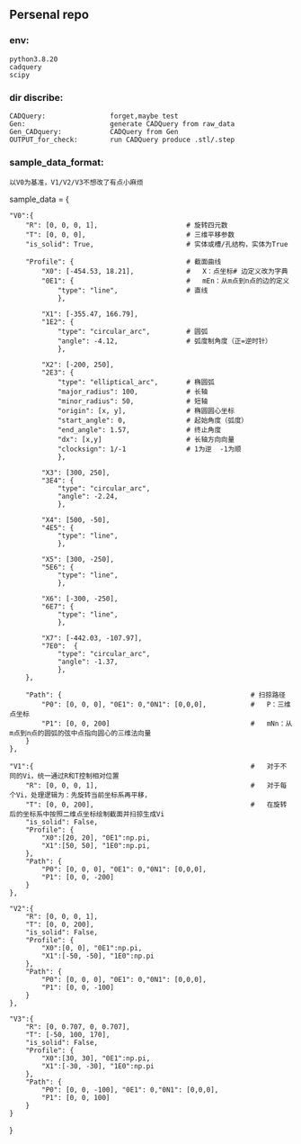 ## Persenal repo

### env:

    python3.8.20
    cadquery
    scipy
    

### dir discribe:

    CADQuery:                forget,maybe test
    Gen:                     generate CADQuery from raw_data
    Gen_CADquery:            CADQuery from Gen
    OUTPUT_for_check:        run CADQuery produce .stl/.step
    


### sample_data_format:

    以V0为基准，V1/V2/V3不想改了有点小麻烦

sample_data = {

    "V0":{
        "R": [0, 0, 0, 1],                      # 旋转四元数
        "T": [0, 0, 0],                         # 三维平移参数   
        "is_solid": True,                       # 实体或槽/孔结构，实体为True

        "Profile": {                            # 截面曲线
            "X0": [-454.53, 18.21],             #   X：点坐标# 边定义改为字典
            "0E1": {                            #   mEn：从m点到n点的边的定义
                "type": "line",                 # 直线
                },  

            "X1": [-355.47, 166.79], 
            "1E2": {
                "type": "circular_arc",         # 圆弧
                "angle": -4.12,                 # 弧度制角度（正=逆时针）
                },

            "X2": [-200, 250], 
            "2E3": {
                "type": "elliptical_arc",       # 椭圆弧
                "major_radius": 100,            # 长轴
                "minor_radius": 50,             # 短轴
                "origin": [x, y],               # 椭圆圆心坐标
                "start_angle": 0,               # 起始角度（弧度）
                "end_angle": 1.57,              # 终止角度
                "dx": [x,y]                     # 长轴方向向量
                "clocksign": 1/-1               # 1为逆  -1为顺
                },

            "X3": [300, 250], 
            "3E4": {
                "type": "circular_arc",         
                "angle": -2.24,                 
                },

            "X4": [500, -50], 
            "4E5": {                            
                "type": "line",                 
                },

            "X5": [300, -250], 
            "5E6": {                            
                "type": "line",                 
                },

            "X6": [-300, -250], 
            "6E7": {                            
                "type": "line",                 
                },

            "X7": [-442.03, -107.97], 
            "7E0":  {
                "type": "circular_arc",         
                "angle": -1.37,                 
                },
        },        

        "Path": {                                               # 扫掠路径
            "P0": [0, 0, 0], "0E1": 0,"0N1": [0,0,0],           #   P：三维点坐标
            "P1": [0, 0, 200]                                   #   mNn：从m点到n点的圆弧的弦中点指向圆心的三维法向量
        }        
    },
    
    "V1":{                                                      #   对于不同的Vi，统一通过R和T控制相对位置
        "R": [0, 0, 0, 1],                                      #   对于每个Vi，处理逻辑为：先旋转当前坐标系再平移，
        "T": [0, 0, 200],                                       #   在旋转后的坐标系中按照二维点坐标绘制截面并扫掠生成Vi
        "is_solid": False,
        "Profile": {
            "X0":[20, 20], "0E1":np.pi,
            "X1":[50, 50], "1E0":np.pi, 
        },
        "Path": {
            "P0": [0, 0, 0], "0E1": 0,"0N1": [0,0,0],
            "P1": [0, 0, -200]
        }
    },
    
    "V2":{
        "R": [0, 0, 0, 1],
        "T": [0, 0, 200],
        "is_solid": False,
        "Profile": {
            "X0":[0, 0], "0E1":np.pi,
            "X1":[-50, -50], "1E0":np.pi
        },
        "Path": {
            "P0": [0, 0, 0], "0E1": 0,"0N1": [0,0,0],
            "P1": [0, 0, -100]
        }
    },
    
    "V3":{
        "R": [0, 0.707, 0, 0.707],
        "T": [-50, 100, 170],
        "is_solid": False,
        "Profile": {
            "X0":[30, 30], "0E1":np.pi,
            "X1":[-30, -30], "1E0":np.pi
        },
        "Path": {
            "P0": [0, 0, -100], "0E1": 0,"0N1": [0,0,0],
            "P1": [0, 0, 100]
        }        
    }
}
